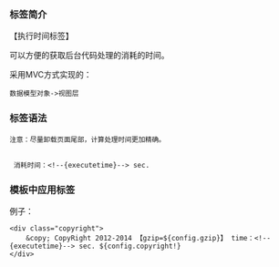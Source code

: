 
### 标签简介

【执行时间标签】

可以方便的获取后台代码处理的消耗的时间。

采用MVC方式实现的：

 `数据模型对象->视图层`



### 标签语法

`注意：尽量卸载页面尾部，计算处理时间更加精确。`
```

 消耗时间：<!--{executetime}--> sec.

```

### 模板中应用标签

例子：
```
<div class="copyright">
  	&copy; CopyRight 2012-2014 【gzip=${config.gzip}】 time：<!--{executetime}--> sec. ${config.copyright!}
</div>


```